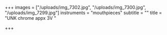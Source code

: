 +++
images = ["/uploads/img_7302.jpg", "/uploads/img_7300.jpg", "/uploads/img_7299.jpg"]
instruments = "mouthpieces"
subtitle = ""
title = "UNK chrome appx 3V "

+++
